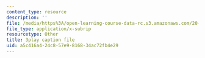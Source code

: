 ```yaml
---
content_type: resource
description: ''
file: /media/https%3A/open-learning-course-data-rc.s3.amazonaws.com/20-219-becoming-the-next-bill-nye-writing-and-hosting-the-educational-show-january-iap-2015/a5c416a424c857e9816834ac72fb4e29_AHJDrCiXNRA.vtt
file_type: application/x-subrip
resourcetype: Other
title: 3play caption file
uid: a5c416a4-24c8-57e9-8168-34ac72fb4e29
---
```

